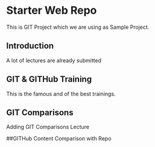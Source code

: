 # Starter Web Repo
This is GIT Project which we are using as Sample Project.

## Introduction
A lot of lectures are already submitted

## GIT & GITHub Training
This is the famous and of the best trainings.

## GIT Comparisons
Adding GIT Comparisons Lecture

##GITHub Content
Comparison with Repo